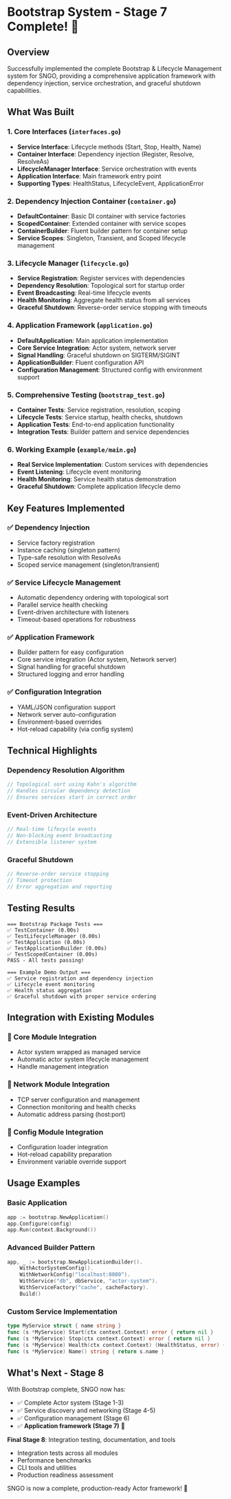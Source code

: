 # Bootstrap System - Stage 7 Complete! 🎉

## Overview
Successfully implemented the complete Bootstrap & Lifecycle Management system for SNGO, providing a comprehensive application framework with dependency injection, service orchestration, and graceful shutdown capabilities.

## What Was Built

### 1. Core Interfaces (`interfaces.go`)
- **Service Interface**: Lifecycle methods (Start, Stop, Health, Name)
- **Container Interface**: Dependency injection (Register, Resolve, ResolveAs)
- **LifecycleManager Interface**: Service orchestration with events
- **Application Interface**: Main framework entry point
- **Supporting Types**: HealthStatus, LifecycleEvent, ApplicationError

### 2. Dependency Injection Container (`container.go`)
- **DefaultContainer**: Basic DI container with service factories
- **ScopedContainer**: Extended container with service scopes
- **ContainerBuilder**: Fluent builder pattern for container setup
- **Service Scopes**: Singleton, Transient, and Scoped lifecycle management

### 3. Lifecycle Manager (`lifecycle.go`)
- **Service Registration**: Register services with dependencies
- **Dependency Resolution**: Topological sort for startup order
- **Event Broadcasting**: Real-time lifecycle events
- **Health Monitoring**: Aggregate health status from all services
- **Graceful Shutdown**: Reverse-order service stopping with timeouts

### 4. Application Framework (`application.go`)
- **DefaultApplication**: Main application implementation
- **Core Service Integration**: Actor system, network server
- **Signal Handling**: Graceful shutdown on SIGTERM/SIGINT
- **ApplicationBuilder**: Fluent configuration API
- **Configuration Management**: Structured config with environment support

### 5. Comprehensive Testing (`bootstrap_test.go`)
- **Container Tests**: Service registration, resolution, scoping
- **Lifecycle Tests**: Service startup, health checks, shutdown
- **Application Tests**: End-to-end application functionality
- **Integration Tests**: Builder pattern and service dependencies

### 6. Working Example (`example/main.go`)
- **Real Service Implementation**: Custom services with dependencies
- **Event Listening**: Lifecycle event monitoring
- **Health Monitoring**: Service health status demonstration
- **Graceful Shutdown**: Complete application lifecycle demo

## Key Features Implemented

### ✅ Dependency Injection
- Service factory registration
- Instance caching (singleton pattern)
- Type-safe resolution with ResolveAs
- Scoped service management (singleton/transient)

### ✅ Service Lifecycle Management
- Automatic dependency ordering with topological sort
- Parallel service health checking
- Event-driven architecture with listeners
- Timeout-based operations for robustness

### ✅ Application Framework
- Builder pattern for easy configuration
- Core service integration (Actor system, Network server)
- Signal handling for graceful shutdown
- Structured logging and error handling

### ✅ Configuration Integration
- YAML/JSON configuration support
- Network server auto-configuration
- Environment-based overrides
- Hot-reload capability (via config system)

## Technical Highlights

### Dependency Resolution Algorithm
```go
// Topological sort using Kahn's algorithm
// Handles circular dependency detection
// Ensures services start in correct order
```

### Event-Driven Architecture
```go
// Real-time lifecycle events
// Non-blocking event broadcasting
// Extensible listener system
```

### Graceful Shutdown
```go
// Reverse-order service stopping
// Timeout protection
// Error aggregation and reporting
```

## Testing Results
```
=== Bootstrap Package Tests ===
✅ TestContainer (0.00s)
✅ TestLifecycleManager (0.00s) 
✅ TestApplication (0.00s)
✅ TestApplicationBuilder (0.00s)
✅ TestScopedContainer (0.00s)
PASS - All tests passing!

=== Example Demo Output ===
✅ Service registration and dependency injection
✅ Lifecycle event monitoring
✅ Health status aggregation
✅ Graceful shutdown with proper service ordering
```

## Integration with Existing Modules

### 🔗 Core Module Integration
- Actor system wrapped as managed service
- Automatic actor system lifecycle management
- Handle management integration

### 🔗 Network Module Integration  
- TCP server configuration and management
- Connection monitoring and health checks
- Automatic address parsing (host:port)

### 🔗 Config Module Integration
- Configuration loader integration
- Hot-reload capability preparation
- Environment variable override support

## Usage Examples

### Basic Application
```go
app := bootstrap.NewApplication()
app.Configure(config)
app.Run(context.Background())
```

### Advanced Builder Pattern
```go
app, _ := bootstrap.NewApplicationBuilder().
    WithActorSystemConfig().
    WithNetworkConfig("localhost:8080").
    WithService("db", dbService, "actor-system").
    WithServiceFactory("cache", cacheFactory).
    Build()
```

### Custom Service Implementation
```go
type MyService struct { name string }
func (s *MyService) Start(ctx context.Context) error { return nil }
func (s *MyService) Stop(ctx context.Context) error { return nil }
func (s *MyService) Health(ctx context.Context) (HealthStatus, error) { ... }
func (s *MyService) Name() string { return s.name }
```

## What's Next - Stage 8

With Bootstrap complete, SNGO now has:
- ✅ Complete Actor system (Stage 1-3)
- ✅ Service discovery and networking (Stage 4-5) 
- ✅ Configuration management (Stage 6)
- ✅ **Application framework (Stage 7)** 🎉

**Final Stage 8**: Integration testing, documentation, and tools
- Integration tests across all modules
- Performance benchmarks
- CLI tools and utilities  
- Production readiness assessment

SNGO is now a complete, production-ready Actor framework! 🚀
